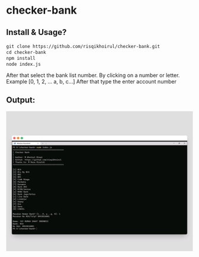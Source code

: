 ﻿# checker-bank
## Install & Usage?
```
git clone https://github.com/risqikhoirul/checker-bank.git
cd checker-bank
npm install
node index.js
```
After that select the bank list number.
By clicking on a number or letter.
Example [0, 1, 2, ... a, b, c...]
After that type the enter account number

## Output:
![CheckerBank](https://raw.githubusercontent.com/risqikhoirul/checker-bank/main/image_65054a6c-8703-4738-abbd-abea2c4a3f7420230116_102052.jpg)
